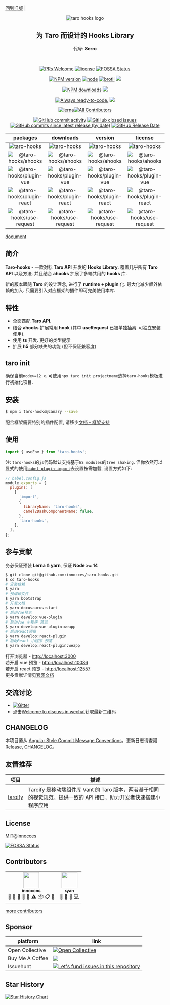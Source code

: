 [回到旧版](https://github.com/innocces/taro-hooks/tree/main) |

<div align="center">
  <img src="https://cdn.jsdelivr.net/gh/innocces/DrawingBed/2021-8-16/1629044969573-hook.png" alt="taro hooks logo"/>

## 为 **Taro** 而设计的 **Hooks Library**

  <p>代号: <b>Serro</b></p>

  <br />

[![PRs Welcome][image-10]][8] [![license][image-4]][2] [![FOSSA Status][image-12]][10]

[![NPM version][image-1]][1] [![node][image-3]][2] [![brotli][image-21]][15] [![][image-22]][15]

[![NPM downloads][image-2]][2] [![][image-23]][16]

[![Always ready-to-code.][image-5]][3] [![][image-7]][5]

[![lerna][image-11]][9]<!-- ALL-CONTRIBUTORS-BADGE:START - Do not remove or modify this section -->[![All Contributors](https://img.shields.io/badge/all_contributors-2-orange.svg?style=for-the-badge)](#contributors-)

  <!-- ALL-CONTRIBUTORS-BADGE:END -->

[![GitHub commit activity][image-16]][13] [![GitHub closed issues][image-17]][13] [![GitHub commits since latest release (by date)][image-18]][13] [![GitHub Release Date][image-19]][13]

|                                                          packages                                                           |                                                  downloads                                                  |                                                version                                                 |                                                license                                                 |
| :-------------------------------------------------------------------------------------------------------------------------: | :---------------------------------------------------------------------------------------------------------: | :----------------------------------------------------------------------------------------------------: | :----------------------------------------------------------------------------------------------------: |
|                 ![taro-hooks](https://img.shields.io/badge/taro--hooks-pkg-blueviolet?style=for-the-badge)                  |               ![taro-hooks](https://img.shields.io/npm/dm/taro-hooks.svg?style=for-the-badge)               |               ![taro-hooks](https://img.shields.io/npm/v/taro-hooks?style=for-the-badge)               |               ![taro-hooks](https://img.shields.io/npm/l/taro-hooks?style=for-the-badge)               |
|       ![@taro-hooks/ahooks](https://img.shields.io/badge/%40taro--hooks%2Fahooks-pkg-blueviolet?style=for-the-badge)        |       ![@taro-hooks/ahooks](https://img.shields.io/npm/dm/@taro-hooks/ahooks.svg?style=for-the-badge)       |       ![@taro-hooks/ahooks](https://img.shields.io/npm/v/@taro-hooks/ahooks?style=for-the-badge)       |       ![@taro-hooks/ahooks](https://img.shields.io/npm/l/@taro-hooks/ahooks?style=for-the-badge)       |
|   ![@taro-hooks/plugin-vue](https://img.shields.io/badge/%40taro--hooks%2Fplugin--vue-pkg-blueviolet?style=for-the-badge)   |   ![@taro-hooks/plugin-vue](https://img.shields.io/npm/dm/@taro-hooks/plugin-vue.svg?style=for-the-badge)   |   ![@taro-hooks/plugin-vue](https://img.shields.io/npm/v/@taro-hooks/plugin-vue?style=for-the-badge)   |   ![@taro-hooks/plugin-vue](https://img.shields.io/npm/l/@taro-hooks/plugin-vue?style=for-the-badge)   |
| ![@taro-hooks/plugin-react](https://img.shields.io/badge/%40taro--hooks%2Fplugin--react-pkg-blueviolet?style=for-the-badge) | ![@taro-hooks/plugin-react](https://img.shields.io/npm/dm/@taro-hooks/plugin-react.svg?style=for-the-badge) | ![@taro-hooks/plugin-react](https://img.shields.io/npm/v/@taro-hooks/plugin-react?style=for-the-badge) | ![@taro-hooks/plugin-react](https://img.shields.io/npm/l/@taro-hooks/plugin-react?style=for-the-badge) |
|  ![@taro-hooks/use-request](https://img.shields.io/badge/%40taro--hooks%2Fuse--request-pkg-blueviolet?style=for-the-badge)  |  ![@taro-hooks/use-request](https://img.shields.io/npm/dm/@taro-hooks/use-request.svg?style=for-the-badge)  |  ![@taro-hooks/use-request](https://img.shields.io/npm/v/@taro-hooks/use-request?style=for-the-badge)  |  ![@taro-hooks/use-request](https://img.shields.io/npm/l/@taro-hooks/use-request?style=for-the-badge)  |

</div>

[document](https://next-version-taro-hooks.vercel.app)

## 简介

**Taro-hooks** - 一款对标 **Taro API** 开发的 **Hooks Library**. 覆盖几乎所有 **Taro API** 以及方法. 并且结合 **ahooks** 扩展了多端共用的 **hooks** 库.

新的版本跟随 **Taro** 的设计理念, 进行了 **runtime + plugin** 化. 最大化减少额外依赖的加入. 只需要引入对应框架的插件即可完美使用本库.

## 特性

- 全面匹配 **Taro API**.
- 结合 **ahooks** 扩展常用 **hook** (其中 **useRequest** 已被单独抽离. 可独立安装使用).
- 使用 **ts** 开发. 更好的类型提示
- 扩展 **h5** 部分缺失的功能 (但不保证兼容度)

## taro init

确保当前`node>=12.x`. 可使用`npx taro init projectname`选择`taro-hooks`模板进行初始化项目.

## 安装

```bash
$ npm i taro-hooks@canary --save
```

配合框架需要特别的插件配置, 请移步[文档 - 框架支持](https://next-version-taro-hooks.vercel.app/site/docs/intro#%E6%A1%86%E6%9E%B6%E6%94%AF%E6%8C%81)

## 使用

```jsx
import { useEnv } from 'taro-hooks';
```

注: `taro-hooks`的`js`代码默认支持基于`ES modules`的`tree shaking`. 但你依然可以显式的使用[`babel-plugin-import`](https://github.com/ant-design/babel-plugin-import)去设置按需加载, 设置方式如下:

```js
// babel.config.js
module.exports = {
  plugins: [
    [
      'import',
      {
        libraryName: 'taro-hooks',
        camel2DashComponentName: false,
      },
      'taro-hooks',
    ],
  ],
};
```

## 参与贡献

务必保证预装 **Lerna** & **yarn**, 保证 **Node >= 14**

```bash
$ git clone git@github.com:innocces/taro-hooks.git
$ cd taro-hooks
# 安装依赖
$ yarn
# 预编译文件
$ yarn bootstrap
# 开发文档
$ yarn docusaurus:start
# 启动Vue预览
$ yarn develop:vue-plugin
# 启动Vue 小程序 预览
$ yarn develop:vue-plugin:weapp
# 启动React预览
$ yarn develop:react-plugin
# 启动React 小程序 预览
$ yarn develop:react-plugin:weapp
```

打开浏览器 - [http://localhost:3000](http://localhost:3000)  
若开启 vue 预览 - [http://localhost:10086](http://0.0.0.0:10086)  
若开启 react 预览 - [http://localhost:12557](http://localhost:12557)  
更多贡献详情见[官网文档](https://next-version-taro-hooks.vercel.app)

## 交流讨论

- [![Gitter](https://img.shields.io/badge/chat-on%20gitter-blueviolet?style=for-the-badge)](https://gitter.im/hooks/community?utm_source=badge&utm_medium=badge&utm_campaign=pr-badge&utm_content=body_badge)
- 点击[Welcome to discuss in wechat](https://github.com/innocces/taro-hooks/issues/12)获取最新二维码

## CHANGELOG

本项目遵从 [Angular Style Commit Message Conventions](https://gist.github.com/stephenparish/9941e89d80e2bc58a153)，更新日志请查阅 [Release](https://github.com/innocces/taro-hooks/releases), [CHANGELOG](https://github.com/innocces/taro-hooks/blob/main/CHANGELOG.md)。

## 友情推荐

| 项目                                              | 描述                                                                                                                |
| ------------------------------------------------- | ------------------------------------------------------------------------------------------------------------------- |
| [taroify](https://github.com/mallfoundry/taroify) | Taroify 是移动端组件库 Vant 的 Taro 版本，两者基于相同的视觉规范，提供一致的 API 接口，助力开发者快速搭建小程序应用 |

## License

[MIT@innocces](https://github.com/innocces/taro-hooks/blob/next/LICENSE)

[![FOSSA Status][image-13]][11]

## Contributors

<!-- ALL-CONTRIBUTORS-LIST:START - Do not remove or modify this section -->
<!-- prettier-ignore-start -->
<!-- markdownlint-disable -->
<table>
  <tr>
    <td align="center"><a href="https://github.com/innocces"><img src="https://avatars.githubusercontent.com/u/38065966?s=60&v=4?s=50" width="50px;" alt=""/><br /><sub><b>innocces</b></sub></a><br /><a href="#question-innocces" title="Answering Questions">💬</a> <a href="https://github.com/innocces/taro-hooks/commits?author=innocces" title="Documentation">📖</a> <a href="https://github.com/innocces/taro-hooks/pulls?q=is%3Apr+reviewed-by%3Ainnocces" title="Reviewed Pull Requests">👀</a> <a href="#talk-innocces" title="Talks">📢</a> <a href="#ideas-innocces" title="Ideas, Planning, & Feedback">🤔</a> <a href="https://github.com/innocces/taro-hooks/commits?author=innocces" title="Tests">⚠️</a> <a href="#platform-innocces" title="Packaging/porting to new platform">📦</a> <a href="#eventOrganizing-innocces" title="Event Organizing">📋</a> <a href="#design-innocces" title="Design">🎨</a></td>
    <td align="center"><a href="https://github.com/ryan-117"><img src="https://avatars.githubusercontent.com/u/24773896?v=4?s=50" width="50px;" alt=""/><br /><sub><b>ryan</b></sub></a><br /><a href="https://github.com/innocces/taro-hooks/commits?author=ryan-117" title="Documentation">📖</a> <a href="#talk-ryan-117" title="Talks">📢</a> <a href="#ideas-ryan-117" title="Ideas, Planning, & Feedback">🤔</a> <a href="https://github.com/innocces/taro-hooks/commits?author=ryan-117" title="Code">💻</a></td>
  </tr>
</table>

<!-- markdownlint-restore -->
<!-- prettier-ignore-end -->

<!-- ALL-CONTRIBUTORS-LIST:END -->

[more contributors](https://github.com/innocces/taro-hooks/blob/main/CONTRIBUTORS.md)

## Sponsor

| platform        | link                                                                                                                                                                                                                                                                       |
| --------------- | -------------------------------------------------------------------------------------------------------------------------------------------------------------------------------------------------------------------------------------------------------------------------- |
| Open Collective | [![Open Collective](https://opencollective.com/taro-hooks/tiers/sponsor.svg)](https://opencollective.com/taro-hooks)                                                                                                                                                       |
| Buy Me A Coffee | <a href="https://www.buymeacoffee.com/innocces" target="_blank"><img src="https://img.buymeacoffee.com/button-api/?text=Buy me a coffee 🎉&emoji=&slug=innocces&button_colour=BD5FFF&font_colour=ffffff&font_family=Comic&outline_colour=000000&coffee_colour=FFDD00"></a> |
| Issuehunt       | [![Let's fund issues in this repository](https://issuehunt.io/static/embed/issuehunt-button-v1.svg)](https://issuehunt.io/repos/379632117)                                                                                                                                 |

## Star History

[![Star History Chart](https://api.star-history.com/svg?repos=innocces/taro-hooks&type=Date)](https://star-history.com/#innocces/taro-hooks&Date)

[1]: https://www.npmjs.com/package/taro-hooks
[2]: https://npmjs.org/package/taro-hooks
[3]: https://gitpod.io/#https://github.com/innocces/taro-hooks
[4]: https://github.com/umijs/dumi
[5]: https://codecov.io/gh/innocces/taro-hooks
[6]: https://app.netlify.com/sites/taro-hooks/deploys
[7]: https://www.npmjs.com/package/father-build
[8]: http://makeapullrequest.com
[9]: https://lerna.js.org/
[10]: https://app.fossa.com/projects/git%2Bgithub.com%2Finnocces%2Ftaro-hooks?ref=badge_shield
[11]: https://app.fossa.com/projects/git%2Bgithub.com%2Finnocces%2Ftaro-hooks?ref=badge_large
[12]: https://gitee.com/inocces/taro-hooks
[13]: https://github.com/innocces/taro-hooks
[14]: https://packagephobia.now.sh/result?p=taro-hooks
[15]: https://bundlephobia.com/result?p=taro-hooks
[16]: https://www.jsdelivr.com/package/npm/taro-hooks
[image-1]: https://img.shields.io/npm/v/taro-hooks.svg?style=for-the-badge
[image-2]: https://img.shields.io/npm/dm/taro-hooks.svg?style=for-the-badge
[image-3]: https://img.shields.io/node/v/taro-hooks.svg?style=for-the-badge
[image-4]: https://img.shields.io/npm/l/taro-hooks.svg?style=for-the-badge
[image-5]: https://img.shields.io/badge/Gitpod-ready--to--code-908a85?logo=gitpod&style=for-the-badge
[image-7]: https://img.shields.io/codecov/c/gh/innocces/taro-hooks?style=for-the-badge
[image-10]: https://img.shields.io/badge/PRs-welcome-brightgreen.svg?style=for-the-badge
[image-11]: https://img.shields.io/badge/maintained%20with-lerna-cc00ff.svg?style=for-the-badge
[image-12]: https://app.fossa.com/api/projects/git%2Bgithub.com%2Finnocces%2Ftaro-hooks.svg
[image-13]: https://app.fossa.com/api/projects/git%2Bgithub.com%2Finnocces%2Ftaro-hooks.svg?type=large
[image-14]: https://img.shields.io/badge/all_contributors-13-orange.svg?style=for-the-badge
[image-15]: https://gitee.com/inocces/taro-hooks/widgets/widget_card.svg?colors=4183c4,ffffff,ffffff,e3e9ed,666666,9b9b9b&style=for-the-badge
[image-16]: https://img.shields.io/github/commit-activity/y/innocces/taro-hooks/next?style=for-the-badge
[image-17]: https://img.shields.io/github/issues-closed/innocces/taro-hooks?style=for-the-badge
[image-18]: https://img.shields.io/github/commits-since/innocces/taro-hooks/latest/next?style=for-the-badge
[image-19]: https://img.shields.io/github/release-date/innocces/taro-hooks?style=for-the-badge
[image-20]: https://img.shields.io/packagephobia/install/taro-hooks
[image-21]: https://img.shields.io/bundlephobia/minzip/taro-hooks?style=for-the-badge
[image-22]: https://img.shields.io/badge/tree--shaking-support-blue?style=for-the-badge
[image-23]: https://img.shields.io/jsdelivr/npm/hm/taro-hooks?style=for-the-badge
[image-24]: https://img.shields.io/jsdelivr/v/npm/taro-hooks
[image-25]: https://gitee.com/inocces/taro-hooks/badge/star.svg
[image-26]: https://img.shields.io/github/stars/innocces/taro-hooks?style=for-the-badge&logo=GitHub
